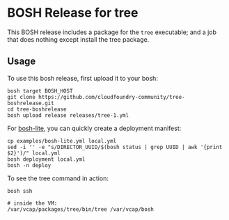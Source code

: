# BOSH Release for tree

This BOSH release includes a package for the `tree` executable; and a job that does nothing except install the tree package.

## Usage

To use this bosh release, first upload it to your bosh:

```
bosh target BOSH_HOST
git clone https://github.com/cloudfoundry-community/tree-boshrelease.git
cd tree-boshrelease
bosh upload release releases/tree-1.yml
```

For [bosh-lite](https://github.com/cloudfoundry/bosh-lite), you can quickly create a deployment manifest:

```
cp examples/bosh-lite.yml local.yml
sed -i '' -e "s/DIRECTOR_UUID/$(bosh status | grep UUID | awk '{print $2}')/" local.yml
bosh deployment local.yml
bosh -n deploy
```

To see the tree command in action:

```
bosh ssh

# inside the VM:
/var/vcap/packages/tree/bin/tree /var/vcap/bosh
```
